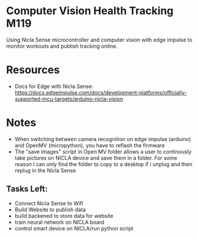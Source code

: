 # Computer Vision Health Tracking M119

Using Nicla Sense microcontroller and computer vision with edge impulse to monitor workouts and publish tracking online.

# Resources
- Docs for Edge with Nicla Sense: https://docs.edgeimpulse.com/docs/development-platforms/officially-supported-mcu-targets/arduino-nicla-vision

# Notes
- When switching between camera recognition on edge impulse (arduino) and OpenMV (micropython), you have to reflash the firmware
- The "save images" script in Open MV folder allows a user to continously take pictures on NICLA device and save them in a folder. For some reason I can only find the folder to copy to a desktop if i unplug and then replug in the Nicla Sense


## Tasks Left:

* Connect Nicla Sense to Wifi
* Build Website to publish data
* build backened to store data for website
* train neural network on NICLA board
* control smart device on NICLA/run python script
